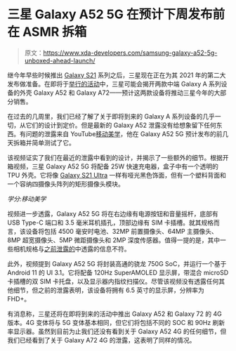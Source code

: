 # 三星 Galaxy A52 5G 在预计下周发布前在 ASMR 拆箱

> 原文：<https://www.xda-developers.com/samsung-galaxy-a52-5g-unboxed-ahead-launch/>

继今年早些时候推出 [Galaxy S21](https://www.xda-developers.com/samsung-galaxy-s21/) 系列之后，三星现在正在为其 2021 年的第二大发布做准备。在即将于[举行的活动](https://www.xda-developers.com/samsung-unpacked-march-2021-galaxy-awesome/)中，三星可能会揭开两款中端 Galaxy A 系列设备的外壳 Galaxy A52 和 Galaxy A72——预计这两款设备将推动三星今年的大部分销售。

在过去的几周里，我们已经了解了关于即将到来的 Galaxy A 系列设备的几乎一切，从它们的设计到定价。但是最新的 Galaxy A52 泄露没有给想象留下任何东西。有问题的泄露来自 YouTube[移动美学](https://www.youtube.com/channel/UCh1fruDeJL4QcVgFUULX_cQ)，他在 Galaxy A52 5G 预计发布的前几天拆箱并简单测试了它。

该视频证实了我们在最近的泄露中看到的设计，并揭示了一些额外的细节。根据开箱视频，三星 Galaxy A52 5G 将配备 25W 快速充电器，盒子中有一个透明的 TPU 外壳。它将像 [Galaxy S21 Ultra](https://www.xda-developers.com/samsung-galaxy-s21-ultra-preview-five-takeaways/) 一样有哑光黑色饰面，但有一个塑料背面和一个容纳四摄像头阵列的矩形摄像头模块。

*学分:移动美学*

视频进一步透露，Galaxy A52 5G 将在右边缘有电源按钮和音量摇杆，底部有 USB Type-C 端口和 3.5 毫米耳机插孔，顶部边缘有 SIM 卡插槽。就其规格而言，该设备将包括 4500 毫安时电池、32MP 前置摄像头、64MP 主摄像头、8MP 超宽摄像头、5MP 微距摄像头和 2MP 深度传感器。值得一提的是，其中一些相机规格与[之前泄露的](https://www.xda-developers.com/samsung-galaxy-a52-5g-galaxy-a72-high-refresh-rate-displays/)中透露的信息不符。

此外，视频提到 Galaxy A52 5G 将封装高通的骁龙 750G SoC，并运行一个基于 Android 11 的 UI 3.1。它将配备 120Hz SuperAMOLED 显示屏，带混合 microSD 卡插槽的双 SIM 卡托盘，以及显示器内指纹扫描仪。尽管该视频没有透露任何其他细节，但之前的泄露表明，该设备将拥有 6.5 英寸的显示屏，分辨率为 FHD+。

有消息称，三星还将在即将到来的活动中推出 Galaxy A52 和 Galaxy 72 的 4G 版本。4G 变体将与 5G 变体基本相同，但它们将包括不同的 SOC 和 90Hz 刷新率显示器。虽然到目前为止我们还没有看到关于 Galaxy A52 4G 的任何细节，但我们已经看到了关于 Galaxy A72 4G 的泄露，这表明了同样的情况。